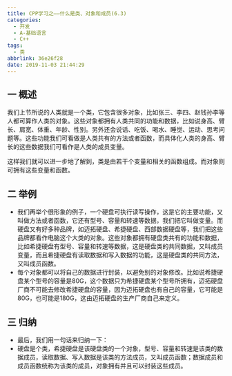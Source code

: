 ```yaml
---
title: CPP学习之——什么是类、对象和成员(6.3)
categories:
  - 开发
  - A-基础语言
  - C++
tags:
  - 类
abbrlink: 36e26f28
date: 2019-11-03 21:44:29
---
```

## 一 概述

我们上节所说的人类就是一个类，它包含很多对象，比如张三、李四、赵钱孙李等人都可算作人类的对象。这些对象都拥有人类共同的功能和数据，比如说身高、臂长、肩宽、体重、年龄、性别。另外还会说话、吃饭、喝水、睡觉、运动、思考问题等。这些功能我们可看做是人类共有的方法或者函数，而具体化人类的身高、臂长的这些数据我们可看作是人类的成员变量。  

<!--more-->

这样我们就可以进一步地了解到，类是由若干个变量和相关的函数组成。而对象则可拥有这些变量和函数。

## 二  举例

* 我们再举个很形象的例子，一个硬盘可执行读写操作，这是它的主要功能，又叫做方法或者函数，它还有型号、容量和转速等数据，我们把它叫做变量。而硬盘又有好多种品牌，如迈拓硬盘、希捷硬盘、西部数据硬盘等，我们把这些品牌都看作电脑这个大类的对象。这些对象都拥有硬盘类共有的功能和数据，比如希捷硬盘有型号、容量和转速等数据，这是硬盘类的共同数据，又叫成员变量，而且希捷硬盘有读取数据和写入数据的功能，这是硬盘类的共同方法，又叫成员函数。
* 每个对象都可以将自己的数据进行封装，以避免别的对象修改。比如说希捷硬盘某个型号的容量是80G，这个数据只为希捷硬盘某个型号所拥有，迈拓硬盘厂商不可能去修改希捷硬盘的容量，因为迈拓硬盘也有自己的容量，它可能是80G，也可能是180G，这由迈拓硬盘的生产厂商自己来定义。

## 三  归纳

* 最后，我们用一句话来归纳一下：
* 硬盘是个类，希捷硬盘是该硬盘类的一个对象，型号、容量和转速是该类的数据成员，读取数据、写入数据是该类的方法成员，又叫成员函数；数据成员和成员函数统称为该类的成员，对象拥有并且可以封装这些成员。